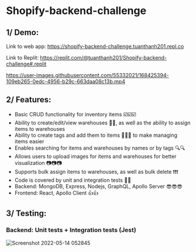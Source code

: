 ﻿# Shopify-backend-challenge

## 1/ Demo:
Link to web app: https://shopify-backend-challenge.tuanthanh201.repl.co

Link to Replit: https://replit.com/@tuanthanh201/Shopify-backend-challenge#.replit

https://user-images.githubusercontent.com/55332021/168425394-109eb265-0edc-4956-b29c-663daa08c13b.mp4

## 2/ Features:
- Basic CRUD functionality for inventory items :ballot_box_with_check::ballot_box_with_check::ballot_box_with_check:
- Ability to create/edit/view warehouses :office::office:, as well as the ability to assign items to warehouses
- Ability to create tags and add them to items :bookmark::bookmark::bookmark: to make managing items easier
- Enables searching for items and warehouses by names or by tags :mag::mag:
- Allows users to upload images for items and warehouses for better visualization :camera::camera::camera:
- Supports bulk assign items to warehouses, as well as bulk delete :exclamation::exclamation::exclamation:
- Code is covered by unit and integration tests :100::100:
- Backend: MongoDB, Express, Nodejs, GraphQL, Apollo Server :sunglasses::sunglasses::sunglasses:
- Frontend: React, Apollo Client :+1::+1:

## 3/ Testing:

### Backend: Unit tests + Integration tests (Jest)
![Screenshot 2022-05-14 052845](https://user-images.githubusercontent.com/55332021/168423104-27247097-1704-45c3-b7a3-81cbf40e28a3.jpg)
